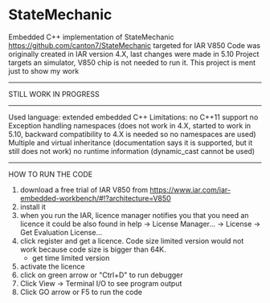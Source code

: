 # StateMechanic
Embedded C++ implementation of StateMechanic https://github.com/canton7/StateMechanic
targeted for IAR V850 
Code was originally created in IAR version 4.X, last changes were made in 5.10
Project targets an simulator, V850 chip is not needed to run it.
This project is ment just to show my work


*************************************************************************************************************************************
STILL WORK IN PROGRESS


*************************************************************************************************************************************
Used language: extended embedded C++
Limitations:
	no C++11 support
	no Exception handling
	namespaces (does not work in 4.X, started to work in 5.10, backward compatibility to 4.X is needed so no namespaces are used)
	Multiple and virtual inheritance (documentation says it is supported, but it still does not work)
	no runtime information (dynamic_cast cannot be used)

	
*************************************************************************************************************************************
HOW TO RUN THE CODE

1) download a free trial of IAR V850 from https://www.iar.com/iar-embedded-workbench/#!?architecture=V850
2) install it
3) when you run the IAR, licence manager notifies you that you need an licence
	it could be also found in help -> License Manager... -> License -> Get Evaluation License...
4) click register and get a licence. Code size limited version would not work because code size is bigger than 64K.
	- get time limited version
5) activate the licence
6) click on green arrow or "Ctrl+D" to run debugger 
7) Click View -> Terminal I/O to see program output
8) Click GO arrow or F5 to run the code